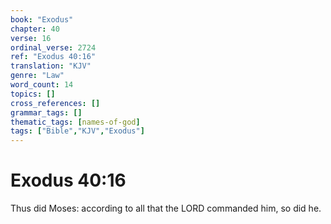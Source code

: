 ```yaml
---
book: "Exodus"
chapter: 40
verse: 16
ordinal_verse: 2724
ref: "Exodus 40:16"
translation: "KJV"
genre: "Law"
word_count: 14
topics: []
cross_references: []
grammar_tags: []
thematic_tags: [names-of-god]
tags: ["Bible","KJV","Exodus"]
---
```


# Exodus 40:16

Thus did Moses: according to all that the LORD commanded him, so did he.
